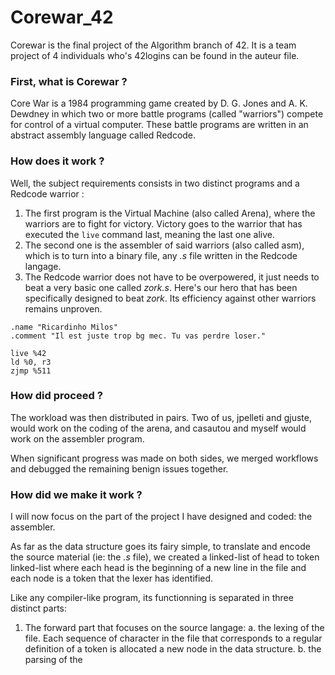 # Corewar_42

Corewar is the final project of the Algorithm branch of 42. It is a team project of 4 individuals who's 42logins can be found in the auteur file.

### First, what is Corewar ?

Core War is a 1984 programming game created by D. G. Jones and A. K. Dewdney in which two or more battle programs (called "warriors") compete for control of a virtual computer. These battle programs are written in an abstract assembly language called Redcode.

### How does it work ?

Well, the subject requirements consists in two distinct programs and a Redcode warrior :

1. The first program is the Virtual Machine (also called Arena), where the warriors are to fight for victory. Victory goes to the warrior that has executed the `live` command last, meaning the last one alive.
2. The second one is the assembler of said warriors (also called asm), which is to turn into a binary file, any *.s* file written in the Redcode langage.
3. The Redcode warrior does not have to be overpowered, it just needs to beat a very basic one called *zork.s*. Here's our hero that has been specifically designed to beat *zork*. Its efficiency against other warriors remains unproven.

```Redcode
.name "Ricardinho Milos"
.comment "Il est juste trop bg mec. Tu vas perdre loser."

live %42
ld %0, r3
zjmp %511
```

### How did proceed ?

The workload was then distributed in pairs. Two of us, jpelleti and gjuste, would work on the coding of the arena, and casautou and myself would work on the assembler program.

When significant progress was made on both sides, we merged workflows and debugged the remaining benign issues together.

### How did we make it work ?

I will now focus on the part of the project I have designed and coded: the assembler.

As far as the data structure goes its fairy simple, to translate and encode the source material (ie: the *.s* file), we created a linked-list of head to token linked-list where each head is the beginning of a new line in the file and each node is a token that the lexer has identified.

Like any compiler-like program, its functionning is separated in three distinct parts:
1. The forward part that focuses on the source langage:
    a. the lexing of the file. Each sequence of character in the file that corresponds to a regular definition of a token is allocated a new node in the data structure.
    b. the parsing of the
